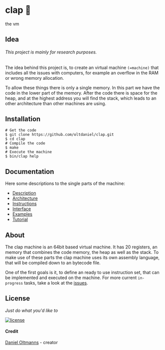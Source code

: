 # clap :clap:

the vm

## Idea

###### This project is mainly for research purposes.

The idea behind this project is, to create an virtual machine `(=machine)` that
includes all the issues with computers, for example an overflow in the RAM or
wrong memory allocation.

To allow these things there is only a single memory. In this part we have the
code in the lower part of the memory. After the code there is space for the
heap, and at the highest address you will find the stack, which leads to an
other architecture than other machines are using.

## Installation

```shell
# Get the code
$ git clone https://github.com/oltdaniel/clap.git
$ cd clap
# Compile the code
$ make
# Execute the machine
$ bin/clap help
```

## Documentation

Here some descriptions to the single parts of the machine:

- [Description](https://github.com/oltdaniel/clap/blob/master/doc/description.md)
- [Architecture](https://github.com/oltdaniel/clap/blob/master/doc/architecture.md)
- [Instructions](https://github.com/oltdaniel/clap/blob/master/doc/instructions.md)
- [Interface](https://github.com/oltdaniel/clap/blob/master/doc/interface.md)
- [Examples](https://github.com/oltdaniel/clap/blob/master/doc/examples.md)
- [Tutorial](https://github.com/oltdaniel/clap/blob/master/doc/tutorial.md)

## About

The clap machine is an 64bit based virtual machine. It has 20 registers, an
memory that combines the code memory, the heap as well as the stack. To make
use of these parts the clap machine uses its own assembly language, that will
be compiled down to an bytecode file.

One of the first goals is it, to define an ready to use instruction set, that
can be implemented and executed on the machine. For more current `in-progress`
tasks, take a look at the [issues](https://github.com/oltdaniel/clap/issues).

## License

_Just do what you'd like to_

[![license](https://img.shields.io/badge/license-MIT-blue.svg)](https://github.com/oltdaniel/timeparse.cr/blob/master/LICENSE)

#### Credit

[Daniel Oltmanns](https://github.com/oltdaniel) - creator
